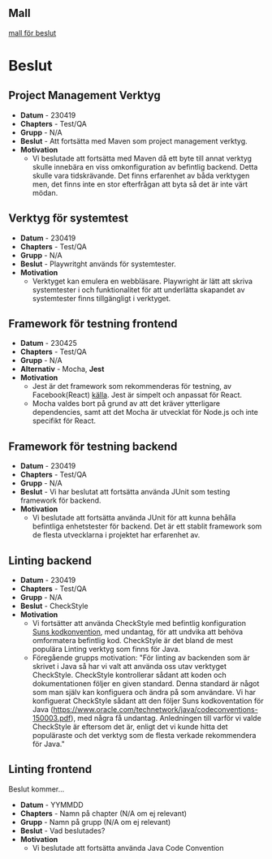 ## Mall
[mall för beslut](../../Mallar/beslut.md)


# Beslut
## Project Management Verktyg
- **Datum** - 230419
- **Chapters** - Test/QA
- **Grupp** -  N/A
- **Beslut** - Att fortsätta med Maven som project management verktyg.
- **Motivation**
  - Vi beslutade att fortsätta med Maven då ett byte till annat verktyg skulle innebära en viss omkonfiguration av befintlig backend. Detta skulle vara tidskrävande. Det finns erfarenhet av båda verktygen men, det finns inte en stor efterfrågan att byta så det är inte värt mödan. 

## Verktyg för systemtest
- **Datum** - 230419
- **Chapters** - Test/QA
- **Grupp** -  N/A
- **Beslut** - Playwritght används för systemtester.
- **Motivation**
  - Verktyget kan emulera en webbläsare. Playwright är lätt att skriva systemtester i och funktionalitet för att underlätta skapandet av systemtester finns tillgängligt i verktyget.

## Framework för testning frontend
- **Datum** - 230425
- **Chapters** - Test/QA
- **Grupp** - N/A
- **Alternativ** - Mocha, **Jest**
- **Motivation**
  - Jest är det framework som rekommenderas för testning, av Facebook(React) [källa](https://legacy.reactjs.org/docs/testing.html). Jest är simpelt och anpassat för React.
  - Mocha valdes bort på grund av att det kräver ytterligare dependencies, samt att det Mocha är utvecklat för Node.js och inte specifikt för React.



## Framework för testning backend
- **Datum** - 230419
- **Chapters** - Test/QA
- **Grupp** -  N/A
- **Beslut** - Vi har beslutat att fortsätta använda JUnit som testing framework för backend.
- **Motivation**
  - Vi beslutade att fortsätta använda JUnit för att kunna behålla befintliga enhetstester för backend. Det är ett stablit framework som de flesta utvecklarna i projektet har erfarenhet av.


## Linting backend

- **Datum** - 230419
- **Chapters** - Test/QA
- **Grupp** -  N/A
- **Beslut** - CheckStyle
- **Motivation**
  - Vi fortsätter att använda CheckStyle med befintlig konfiguration [Suns kodkonvention](https://www.oracle.com/technetwork/java/codeconventions-150003.pdf), med undantag, för att undvika att behöva omformatera befintlig kod. CheckStyle är det bland de mest populära Linting verktyg som finns för Java.
  - Föregående grupps motivation: "För linting av backenden som är skrivet i Java så har vi valt att använda oss utav verktyget CheckStyle. CheckStyle kontrollerar sådant att koden och dokumentationen följer en given standard. Denna standard är något som man själv kan konfiguera och ändra på som användare. Vi har konfiguerat CheckStyle sådant att den följer Suns kodkoventation för Java (https://www.oracle.com/technetwork/java/codeconventions-150003.pdf), med några få undantag.  Anledningen till varför vi valde CheckStyle är eftersom det är, enligt det vi kunde hitta det populäraste och det verktyg som de flesta verkade rekommendera för Java."



## Linting frontend

Beslut kommer...
- **Datum** - YYMMDD
- **Chapters** - Namn på chapter (N/A om ej relevant)
- **Grupp** -  Namn på grupp (N/A om ej relevant)
- **Beslut** - Vad beslutades?
- **Motivation**
  - Vi beslutade att fortsätta använda Java Code Convention
